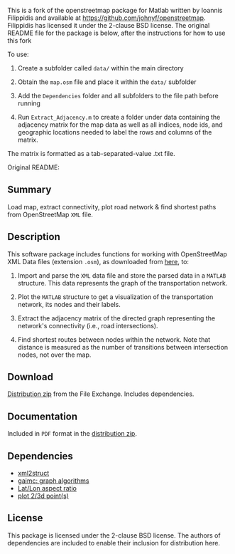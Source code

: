 This is a fork of the openstreetmap package for Matlab written by Ioannis Filippidis and available at https://github.com/johnyf/openstreetmap.
Filippidis has licensed it under the 2-clause BSD license. The original README file for the
package is below, after the instructions for how to use this fork

To use:

1. Create a subfolder called `data/` within the main directory 

2. Obtain the `map.osm` file and place it within the `data/` subfolder

3. Add the `Dependencies` folder and all subfolders to the file path before running

4. Run `Extract_Adjacency.m` to create a folder under data containing the adjacency matrix
for the map data as well as all indices, node ids, and geographic locations needed
to label the rows and columns of the matrix.

The matrix is formatted as a tab-separated-value .txt file.


Original README:

Summary
-------
Load map, extract connectivity, plot road network & find shortest paths from OpenStreetMap `XML` file.

Description
-----------
This software package includes functions for working with OpenStreetMap XML Data files (extension `.osm`), as downloaded from [here](http://www.openstreetmap.org), to:

1. Import and parse the `XML` data file and store the parsed data in a `MATLAB` structure. This data represents the graph of the transportation network.

2. Plot the `MATLAB` structure to get a visualization of the transportation network, its nodes and their labels.

3. Extract the adjacency matrix of the directed graph representing the network's connectivity (i.e., road intersections).

4. Find shortest routes between nodes within the network. Note that distance is measured as the number of transitions between intersection nodes, not over the map.

Download
--------
[Distribution zip](http://www.mathworks.com/matlabcentral/fileexchange/35819-openstreetmap-functions?download=true) from the File Exchange.
Includes dependencies.

Documentation
-------------
Included in `PDF` format in the [distribution zip](http://www.mathworks.com/matlabcentral/fileexchange/35819-openstreetmap-functions?download=true).

Dependencies
------------
- [xml2struct](http://www.mathworks.com/matlabcentral/fileexchange/28518-xml2struct)
- [gaimc: graph algorithms](http://www.mathworks.com/matlabcentral/fileexchange/24134-gaimc-graph-algorithms-in-matlab-code)
- [Lat/Lon aspect ratio](http://www.mathworks.com/matlabcentral/fileexchange/32462-correctly-proportion-a-latlon-plot)
- [plot 2/3d point(s)](http://www.mathworks.com/matlabcentral/fileexchange/34731-plot-23d-points)

License
-------
This package is licensed under the 2-clause BSD license.
The authors of dependencies are included to enable their inclusion for distribution here.